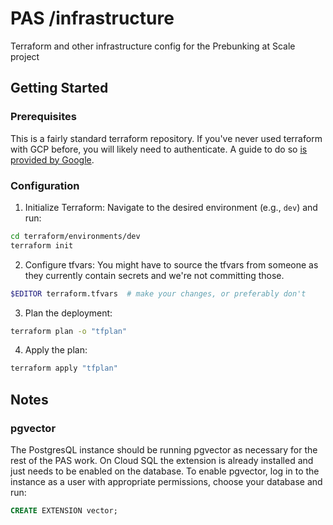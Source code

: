 # PAS /infrastructure
Terraform and other infrastructure config for the Prebunking at Scale project

## Getting Started

### Prerequisites

This is a fairly standard terraform repository. If you've never used terraform with GCP before, you will likely need to authenticate.
A guide to do so [is provided by Google](https://cloud.google.com/docs/terraform/authentication).

### Configuration

1. Initialize Terraform:
  Navigate to the desired environment (e.g., `dev`) and run:
  ```sh
  cd terraform/environments/dev
  terraform init
  ```

2. Configure tfvars:
  You might have to source the tfvars from someone as they currently contain secrets and we're not committing those.
  ```sh
  $EDITOR terraform.tfvars  # make your changes, or preferably don't
  ```

3. Plan the deployment:
  ```sh
  terraform plan -o "tfplan"
  ```

4. Apply the plan:
  ```sh
  terraform apply "tfplan"
  ```

## Notes

### pgvector

The PostgresQL instance should be running pgvector as necessary for the rest of the PAS work.
On Cloud SQL the extension is already installed and just needs to be enabled on the database.
To enable pgvector, log in to the instance as a user with appropriate permissions, choose your database and run:

```sql
CREATE EXTENSION vector;
```

